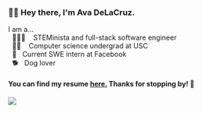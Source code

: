 ### 👋🏼 Hey there, I'm Ava DeLaCruz.
I am a...  
&nbsp; 👩🏻‍💻 &nbsp;&nbsp; STEMinista and full-stack software engineer  
&nbsp; ✌🏼 &nbsp;&nbsp; Computer science undergrad at USC  
&nbsp; 💙 &nbsp;&nbsp;Current SWE intern at Facebook  
&nbsp; 🐕 &nbsp;&nbsp;Dog lover

#### You can find my resume [here.](https://github.com/AvaDeLaCruz/DeLaCruz_Ava.pdf/blob/master/DeLaCruz_Ava.pdf) Thanks for stopping by! 🥰


<a href="https://github.com/anuraghazra/github-readme-stats">
  <img src="https://github-readme-stats.vercel.app/api?username=AvaDeLaCruz&theme=vue&hide=stars&count_private=true&show_icons=true" />
</a>


<!--
**AvaDeLaCruz/AvaDeLaCruz** is a ✨ _special_ ✨ repository because its `README.md` (this file) appears on your GitHub profile.

Here are some ideas to get you started:

- 🔭 I’m currently working on ...
- 🌱 I’m currently learning ...
- 👯 I’m looking to collaborate on ...
- 🤔 I’m looking for help with ...
- 💬 Ask me about ...
- 📫 How to reach me: ...
- 😄 Pronouns: ...
- ⚡ Fun fact: ...

<img align="left" src="https://media.giphy.com/media/WSyz8TouS9jfW/giphy.gif"/></img>

-->
 
